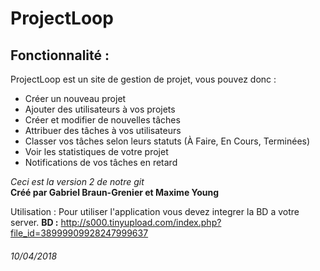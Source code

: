 # ProjectLoop
## Fonctionnalité : 
ProjectLoop est un site de gestion de projet, vous pouvez donc :
* Créer un nouveau projet
* Ajouter des utilisateurs à vos projets
* Créer et modifier de nouvelles tâches
* Attribuer des tâches à vos utilisateurs
* Classer vos tâches selon leurs statuts (À Faire, En Cours, Terminées)
* Voir les statistiques de votre projet
* Notifications de vos tâches en retard  

*Ceci est la version 2 de notre git*  
**Créé par Gabriel Braun-Grenier et Maxime Young**  

Utilisation : 
Pour utiliser l'application vous devez integrer la BD a votre server.
**BD :** http://s000.tinyupload.com/index.php?file_id=38999909928247999637
###### 10/04/2018
